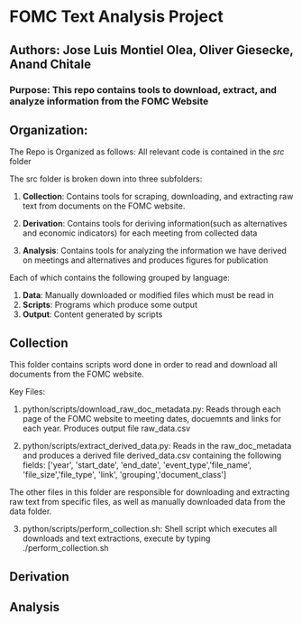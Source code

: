 # FOMC Text Analysis Project
## Authors: Jose Luis Montiel Olea, Oliver Giesecke, Anand Chitale
### Purpose: This repo contains tools to download, extract, and analyze information from the FOMC Website
## Organization:
The Repo is Organized as follows:
All relevant code is contained in the *src* folder

The src folder is broken down into three subfolders:

1. **Collection**: Contains tools for scraping, downloading, and extracting raw text from documents on the FOMC website.

2. **Derivation**: Contains tools for deriving information(such as alternatives and economic indicators) for each meeting from collected data

3. **Analysis**: Contains tools for analyzing the information we have derived on meetings and alternatives and produces figures for publication

Each of which contains the following grouped by language:
1. **Data**: Manually downloaded or modified files which must be read in
2. **Scripts**: Programs which produce some output
3. **Output**: Content generated by scripts


## Collection

This folder contains scripts word done in order to read and download all documents from the FOMC website.

Key Files:
1. python/scripts/download_raw_doc_metadata.py: Reads through each page of the FOMC website to meeting dates, docuemnts and links for each year. Produces output file raw_data.csv

2. python/scripts/extract_derived_data.py: Reads in the raw_doc_metadata and produces a derived file derived_data.csv containing the following fields: ['year', 'start_date', 'end_date', 'event_type','file_name', 'file_size','file_type', 'link', 'grouping','document_class']

The other files in this folder are responsible for downloading and extracting raw text from specific files, as well as manually downloaded data from the data folder.

3. python/scripts/perform_collection.sh: Shell script which executes all downloads and text extractions, execute by typing ./perform_collection.sh

## Derivation

## Analysis
